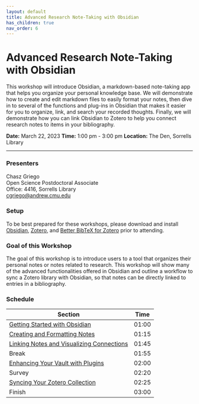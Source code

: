 ```yaml
---
layout: default
title: Advanced Research Note-Taking with Obsidian
has_children: true
nav_order: 6
---
```


# Advanced Research Note-Taking with Obsidian

This workshop will introduce Obsidian, a markdown-based note-taking app that
helps you organize your personal knowledge base. We will demonstrate how to
create and edit markdown files to easily format your notes, then dive in to
several of the functions and plug-ins in Obsidian that makes it easier for you
to organize, link, and search your recorded thoughts. Finally, we will
demonstrate how you can link Obsidian to Zotero to help you connect research
notes to items in your bibliography.  

**Date:** March 22, 2023
**Time:** 1:00 pm - 3:00 pm
**Location:** The Den, Sorrells Library

____
### Presenters
Chasz Griego <a href='https://github.com/chaszg' target='_blank'><img src='../content/img/GitHub-Mark-custom.svg' style='width:15px; padding:0; border:none !important;'></a>  
Open Science Postdoctoral Associate  
Office: 4416, Sorrells Library  
[cgriego@andrew.cmu.edu](mailto:cgriego@andrew.cmu.edu)

### Setup

To be best prepared for these workshops, please download and install [Obsidian](https://obsidian.md/),
[Zotero](https://www.zotero.org/download/), and [Better BibTeX for Zotero](https://retorque.re/zotero-better-bibtex/installation/)
prior to attending.

### Goal of this Workshop

The goal of this workshop is to introduce users to a tool that organizes their
personal notes or notes related to research. This workshop will show many of
the advanced functionalities offered in Obsidian and outline a workflow to sync
a Zotero library with Obsidian, so that notes can be directly linked to entries
in a bibliography.

### Schedule

| Section | Time
| --- | ---
| [Getting Started with Obsidian](../Obsidian_Materials/00-getting-started) | 01:00
| [Creating and Formatting Notes]() | 01:15
| [Linking Notes and Visualizing Connections]() | 01:45
| Break | 01:55
| [Enhancing Your Vault with Plugins]() | 02:00
| Survey | 02:20
| [Syncing Your Zotero Collection]() | 02:25
| Finish | 03:00
